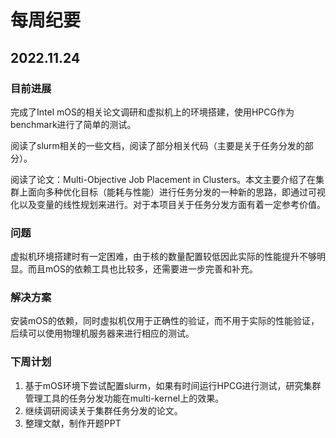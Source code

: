 # 每周纪要
## 2022.11.24

### 目前进展
完成了Intel mOS的相关论文调研和虚拟机上的环境搭建，使用HPCG作为benchmark进行了简单的测试。

阅读了slurm相关的一些文档，阅读了部分相关代码（主要是关于任务分发的部分）。

阅读了论文：Multi-Objective Job Placement in Clusters[](https://dl.acm.org/doi/10.1145/2807591.2807636)。本文主要介绍了在集群上面向多种优化目标（能耗与性能）进行任务分发的一种新的思路，即通过可视化以及变量的线性规划来进行。对于本项目关于任务分发方面有着一定参考价值。

### 问题

虚拟机环境搭建时有一定困难，由于核的数量配置较低因此实际的性能提升不够明显。而且mOS的依赖工具也比较多，还需要进一步完善和补充。

### 解决方案

安装mOS的依赖，同时虚拟机仅用于正确性的验证，而不用于实际的性能验证，后续可以使用物理机服务器来进行相应的测试。

### 下周计划

1. 基于mOS环境下尝试配置slurm，如果有时间运行HPCG进行测试，研究集群管理工具的任务分发功能在multi-kernel上的效果。
2. 继续调研阅读关于集群任务分发的论文。
3. 整理文献，制作开题PPT

